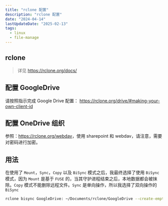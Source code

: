 ```yaml
---
title: "rclone 配置"
description: "rclone 配置"
date: "2024-04-14"
lastUpdateDate: "2025-02-13"
tags:
  - linux
  - file-manage
---
```


## rclone

> 详见 <https://rclone.org/docs/>

## 配置 GoogleDrive

请按照指示完成 Google Drive 配置： <https://rclone.org/drive/#making-your-own-client-id>

## 配置 OneDrive 组织

参照：<https://rclone.org/webdav>，使用 sharepoint 和 webdav，请注意，需要对密码进行加密。

## 用法

在使用了 `Mount`，`Sync`，`Copy` 以及 `BiSync` 模式之后，我最终选择了使用 `BiSync` 模式，因为 `Mount` 是基于 `FUSE` 的，当其守护进程结束之后，本地数据都会被抹除。`Copy` 模式不能删除远程文件。`Sync` 是单向操作，所以我选择了双向操作的 `BiSync`

```zsh
rclone bisync GoogleDrive: ~/Documents/rclone/GoogleDrive --create-empty-src-dirs --compare size,modtime,checksum --slow-hash-sync-only --resilient -MvP --drive-skip-gdocs --fix-case
```
